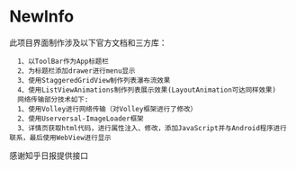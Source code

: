 # NewInfo

此项目界面制作涉及以下官方文档和三方库：

      1、以ToolBar作为App标题栏
      2、为标题栏添加drawer进行menu显示
      3、使用StaggeredGridView制作列表瀑布流效果
      4、使用ListViewAnimations制作列表展示效果(LayoutAnimation可达同样效果)
      网络传输部分技术如下:
      1、使用Volley进行网络传输（对Volley框架进行了修改）
      2、使用Userversal-ImageLoader框架
      3、详情页获取html代码，进行属性注入、修改，添加JavaScript并与Android程序进行联系，最后使用WebView进行显示
      
感谢知乎日报提供接口
